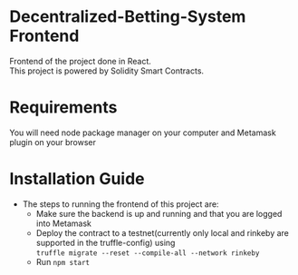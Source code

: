 # Decentralized-Betting-System Frontend
Frontend of the project done in React. <br>
This project is powered by Solidity Smart Contracts.

# Requirements

You will need node package manager on your computer and Metamask plugin on your browser

# Installation Guide

* The steps to running the frontend of this project are:
  * Make sure the backend is up and running and that you are logged into Metamask
  * Deploy the contract to a testnet(currently only local and rinkeby are supported in the truffle-config) using <br> `truffle migrate --reset --compile-all --network rinkeby`
  * Run `npm start`
